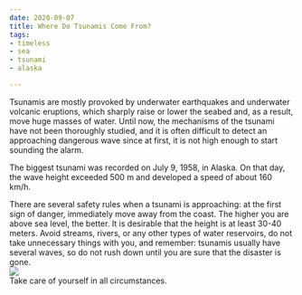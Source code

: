 ```yaml
---
date: 2020-09-07
title: Where Do Tsunamis Come From?
tags:
- timeless
- sea
- tsunami
- alaska

---
```

Tsunamis are mostly provoked by underwater earthquakes and underwater volcanic eruptions, which sharply raise or lower the seabed and, as a result, move huge masses of water. Until now, the mechanisms of the tsunami have not been thoroughly studied, and it is often difficult to detect an approaching dangerous wave since at first, it is not high enough to start sounding the alarm.  
  
The biggest tsunami was recorded on July 9, 1958, in Alaska. On that day, the wave height exceeded 500 m and developed a speed of about 160 km/h.  
  
There are several safety rules when a tsunami is approaching: at the first sign of danger, immediately move away from the coast. The higher you are above sea level, the better. It is desirable that the height is at least 30-40 meters. Avoid streams, rivers, or any other types of water reservoirs, do not take unnecessary things with you, and remember: tsunamis usually have several waves, so do not rush down until you are sure that the disaster is gone.  
![](/images/tsu_n.jpg)  
Take care of yourself in all circumstances.